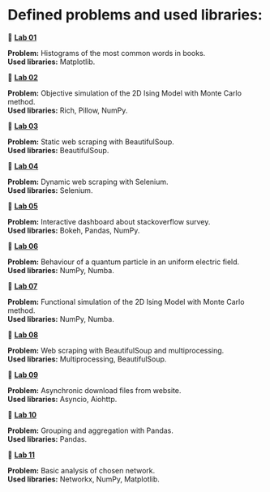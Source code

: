 # **Defined problems and used libraries:**

:snake: **[Lab 01](https://github.com/mateuszk098/python_learning_tools/tree/master/python_in_science/lab01)**  

  **Problem:** Histograms of the most common words in books.  
  **Used libraries:** Matplotlib.

:snake: **[Lab 02](https://github.com/mateuszk098/python_learning_tools/tree/master/python_in_science/lab02)**  

  **Problem:** Objective simulation of the 2D Ising Model with Monte Carlo method.  
  **Used libraries:** Rich, Pillow, NumPy.

:snake: **[Lab 03](https://github.com/mateuszk098/python_learning_tools/tree/master/python_in_science/lab03)**  

  **Problem:** Static web scraping with BeautifulSoup.  
  **Used libraries:** BeautifulSoup.

:snake: **[Lab 04](https://github.com/mateuszk098/python_learning_tools/tree/master/python_in_science/lab04)**  

  **Problem:** Dynamic web scraping with Selenium.  
  **Used libraries:** Selenium.

:snake: **[Lab 05](https://github.com/mateuszk098/python_learning_tools/tree/master/python_in_science/lab05)**  

  **Problem:** Interactive dashboard about stackoverflow survey.  
  **Used libraries:** Bokeh, Pandas, NumPy.

:snake: **[Lab 06](https://github.com/mateuszk098/python_learning_tools/tree/master/python_in_science/lab06)**  

  **Problem:** Behaviour of a quantum particle in an uniform electric field.  
  **Used libraries:** NumPy, Numba.

:snake: **[Lab 07](https://github.com/mateuszk098/python_learning_tools/tree/master/python_in_science/lab07)**  

  **Problem:** Functional simulation of the 2D Ising Model with Monte Carlo method.  
  **Used libraries:** NumPy, Numba.

:snake: **[Lab 08](https://github.com/mateuszk098/python_learning_tools/tree/master/python_in_science/lab08)**  

  **Problem:** Web scraping with BeautifulSoup and multiprocessing.  
  **Used libraries:** Multiprocessing, BeautifulSoup.

:snake: **[Lab 09](https://github.com/mateuszk098/python_learning_tools/tree/master/python_in_science/lab09)**  

  **Problem:** Asynchronic download files from website.  
  **Used libraries:** Asyncio, Aiohttp.

:snake: **[Lab 10](https://github.com/mateuszk098/python_learning_tools/tree/master/python_in_science/lab10)**  

  **Problem:** Grouping and aggregation with Pandas.  
  **Used libraries:** Pandas.

:snake: **[Lab 11](https://github.com/mateuszk098/python_learning_tools/tree/master/python_in_science/lab11)**  

  **Problem:** Basic analysis of chosen network.  
  **Used libraries:** Networkx, NumPy, Matplotlib.
